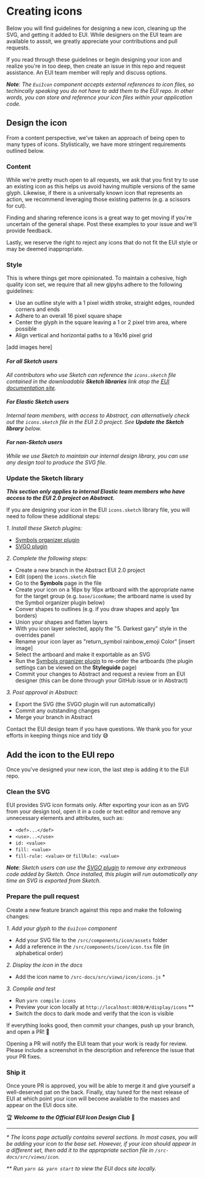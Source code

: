 # Creating icons

Below you will find guidelines for designing a new icon, cleaning up the SVG, and getting it added to EUI. While designers on the EUI team are available to asssit, we greatly appreciate your contributions and pull requests.

If you read through these guidelines or begin designing your icon and realize you're in too deep, then create an issue in this repo and request assistance. An EUI team member will reply and discuss options.

_**Note**: The `EuiIcon` component accepts external references to icon files, so techincally speaking you do not have to add them to the EUI repo. In other words, you can store and reference your icon files within your application code._

## Design the icon

From a content perspective, we've taken an approach of being open to many types of icons. Stylistically, we have more stringent requirements outlined below.

### Content

While we're pretty much open to all requests, we ask that you first try to use an existing icon as this helps us avoid having multiple versions of the same glyph.  Likewise, if there is a universally known icon that represents an action, we recommend leveraging those existing patterns (e.g. a scissors for cut).

Finding and sharing reference icons is a great way to get moving if you're uncertain of the general shape. Post these examples to your issue and we'll provide feedback.

Lastly, we reserve the right to reject any icons that do not fit the EUI style or may be deemed inappropriate.

### Style

This is where things get more opinionated. To maintain a cohesive, high quality icon set, we require that all new glpyhs adhere to the following guidelines:

- Use an outline style with a 1 pixel width stroke, straight edges, rounded corners and ends
- Adhere to an overall 16 pixel square shape
- Center the glyph in the square leaving a 1 or 2 pixel trim area, where possible
- Align vertical and horizontal paths to a 16x16 pixel grid

[add images here]

#### _For all Sketch users_
_All contributors who use Sketch can reference the `icons.sketch` file contained in the downloadable **Sketch libraries** link atop the [EUI documentation site][docs]._

#### _For Elastic Sketch users_
_Internal team members, with access to Abstract, can alternatively check out the `icons.sketch` file in the EUI 2.0 project. See **Update the Sketch library** below._

#### _For non-Sketch users_
_While we use Sketch to maintain our internal design library, you can use any design tool to produce the SVG file._


### Update the Sketch library
_**This section only applies to internal Elastic team members who have access to the EUI 2.0 project on Abstract.**_

If you are designing your icon in the EUI `icons.sketch` library file, you will need to follow these additional steps:

_1. Install these Sketch plugins:_

- [Symbols organizer plugin][sketch-symbol-organizer-plugin]
- [SVGO plugin][sketch-SVGO-plugin]

_2. Complete the following steps:_

- Create a new branch in the Abstract EUI 2.0 project
- Edit (open) the `icons.sketch` file
- Go to the **Symbols** page in the file
- Create your icon on a 16px by 16px artboard with the appropriate name for the target group (e.g. `base/iconName`; the artboard name is used by the Symbol organizer plugin below)
- Conver shapes to outlines (e.g. if you draw shapes and apply 1px borders)
- Union your shapes and flatten layers
- With you icon layer selected, apply the "5. Darkest gary" style in the overrides panel
- Rename your icon layer as "return_symbol rainbow_emoji Color" [insert image]
- Select the artboard and make it exportable as an SVG
- Run the [Symbols organizer plugin][sketch-symbol-organizer-plugin] to re-order the artboards (the plugin settings can be viewed on the **Styleguide** page)
- Commit your changes to Abstract and request a review from an EUI designer (this can be done through your GitHub issue or in Abstract)

_3. Post approval in Abstract:_
- Export the SVG (the SVGO plugin will run automatically)
- Commit any outstanding changes
- Merge your branch in Abstract

Contact the EUI design team if you have questions. We thank you for your efforts in keeping things nice and tidy :sweat_smile: 

## Add the icon to the EUI repo

Once you've designed your new icon, the last step is adding it to the EUI repo.

### Clean the SVG

EUI provides SVG icon formats only. After exporting your icon as an SVG from your design tool, open it in a code or text editor and remove any unnecessary elements and attributes, such as:
- `<def>...</def>`
- `<use>...</use>`
- `id: <value>`
- `fill: <value>`
- `fill-rule: <value>` or `fillRule: <value>`

_**Note**: Sketch users can use the [SVGO plugin][sketch-SVGO-plugin] to remove any extraneous code added by Sketch. Once installed, this plugin will run automatically any time an SVG is exported from Sketch._

### Prepare the pull request

Create a new feature branch against this repo and make the following changes:

_1. Add your glyph to the `EuiIcon` component_
- Add your SVG file to the `/src/components/icon/assets` folder
- Add a reference in the `/src/components/icon/icon.tsx` file (in alphabetical order)

_2. Display the icon in the docs_
- Add the icon name to `/src-docs/src/views/icon/icons.js` *

_3. Compile and test_
- Run `yarn compile-icons`
- Preview your icon locally at `http://localhost:8030/#/display/icons` **
- Switch the docs to dark mode and verify that the icon is visible

If everything looks good, then commit your changes, push up your branch, and open a PR! :raised_hands:

Opening a PR will notify the EUI team that your work is ready for review. Please include a screenshot in the description and reference the issue that your PR fixes.

### Ship it
Once youre PR is approved, you will be able to merge it and give yourself a well-deserved pat on the back. Finally, stay tuned for the next release of EUI at which point your icon will become available to the masses and appear on the EUI docs site.

:trophy: _**Welcome to the Official EUI Icon Design Club**_ :beers:

---

_\* The Icons page actually contains several sections. In most cases, you will be adding your icon to the base set. However, if your icon should appear in a different set, then add it to the appropriate section file in `/src-docs/src/views/icon`._

_\** Run `yarn && yarn start` to view the EUI docs site locally._


[docs]: https://elastic.github.io/eui/
[sketch-SVGO-plugin]: [https://www.sketch.com/extensions/plugins/svgo-compressor/]
[sketch-symbol-organizer-plugin]: [https://github.com/sonburn/symbol-organizer]